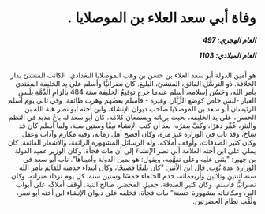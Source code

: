 <h1 dir="rtl">وفاة أبي سعد العلاء بن الموصلايا .</h1>

<h5 dir="rtl">العام الهجري:  497

العام الميلادي: 1103

</h5>

<p dir="rtl">هو أمين الدولة أبو سعد العلاء بن حسن بن وهب الموصلايا البغدادي، الكاتب المنشئ بدار الخلافة. ذو الترسُّل الفائق، المنشئ، البليغ. كان نصرانيًّا وأسلم على يد الخليفة المقتدي بأمر الله، وحَسُن إسلامه، أسلم عندما خرج توقيعُ الخليفة سنة 484 بإلزامِ الذَّمَّةِ بلُبسِ الغيار -لبس خاص كوضع الزُّنَّار، وغيره - فأسلم بعضُهم وهرب طائفة. وفي ثاني يوم أسلم الرئيسان أبو سعد بن الموصلايا صاحب ديوان الإنشاء، وابن أخته أبو نصر هبة الله بن الحسن، على يد الخليفة، بحيث يريانه ويسمعانِ كلامَه. كان أبو سعد له باعٌ مديد في النظم والنثر، عُمِّر دهرًا، وكُفَّ بصَرُه، بعد أن كتب الإنشاء نيفًا وستين سنة، ولما أسلم كان قد شاخ، وقد ناب في الوزارة غيرَ مرة، وكان أفصح أهل زمانه، وفيه مكارم وآداب وعقل, وكان كثير الصدقات، وأوقف أملاكه، وله الرسائل المشهورة الرائقة، والأشعار الفائقة. كان يملي على ابن أخته العلامة أبي نصر الإنشاءَ إلى أن مات فجأة. وكان الوزير عميد الدولة بن جهير: "يثني عليه وعلى تفهُّمِه، ويقول: هو يمين الدولة وأميناها". ناب أبو سعد في الوزارة عدة نُوَب, قال ابن الأثير: "كان بليغًا فصيحًا، وكان ابتداء خدمته للقائم بأمر الله سنة اثنتين وثلاثين وأربعمائة، خدم الخلفاء خمسًا وستين سنة، كل يوم تزداد منزلته، وكان نصرانيًّا فأسلم، وكان كثير الصدقة، جميل المحضر، صالح النية. أوقف أملاكَه على أبواب البر، ومكاتباته مشهورة حسنة" مات فجأة، فخلفه على ديوان الإنشاء ابن أخته أبو نصر، ولُقِّب نظام الحضرتين.</p></br>
